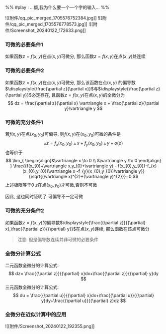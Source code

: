 %% #play : ...额,我为什么要一个一个字的输入...  %%

![[附件/qq_pic_merged_1705576752384.jpg]]
![[附件/qq_pic_merged_1705576778573.jpg]]
![[附件/Screenshot_20240122_172633.png]]

### 可微的必要条件1
如果函数$z=f(x,y)$在点$(x,y)$可微分, 那么函数$z=f(x,y)$在点$(x,y)$处连续
### 可微的必要条件2
如果函数$z=f(x,y)$在点$(x,y)$可微分, 那么该函数在点$(x,y)$ 的偏导数$\displaystyle{\frac{\partial z}{\partial x}}$与$\displaystyle{\frac{\partial z}{\partial y}}$必定存在, 且函数$z=f(x,y)$在点$(x,y)$的全微分为
$$
dz = \frac{\partial z}{\partial x} \vartriangle x + \frac{\partial z}{\partial y}\vartriangle y
$$

### 可微的充分条件1
若$f(x,y)$在点$(x_{0},y_{0})$可偏导, 则$f(x,y)$在$(x_{0},y_{0})$可微的条件是
$$
\vartriangle z = f_{x}(x_{0},y_{0})\vartriangle x + f_{y}(x_{0},y_{0})\vartriangle y + o(\rho)
$$
也等价于
$$
\lim_{ \begin{align}&\vartriangle x \to 0 \\ &\vartriangle y \to 0 \end{align} }
\frac{{f(x_{0}+\vartriangle x,y_{0}+\vartriangle y) - f(x_{0},y_{0})-f_{x}(x_{0},y_{0})\vartriangle x -f_{y}(x_{0},y_{0})\vartriangle y}}{\sqrt{(\vartriangle x)^{2}+(\vartriangle y)^{2}}}=0
$$
上述极限等于0 $z$在点$(x_{0},y_{0})$才可微,否则不可微

因此, 这也同时证明了 可偏导不一定可微
### 可微的充分条件2
如果函数$z=f(x,y)$的偏导数$\displaystyle{\frac{{\partial z}}{{\partial} x},\frac{{\partial z}}{{\partial} y}}$在点$(x,y)$连续, 那么函数在该点可微分
> 注意: 但是偏导数连续并非可微的必要条件

### 全微分计算公式
二元函数全微分的计算公式:
$$
dz= \frac{{\partial z}}{{\partial} x}dx+\frac{{\partial z}}{{\partial} y}dy
$$
三元函数全微分的计算公式:
$$
du = \frac{{\partial u}}{{\partial} x}dx+\frac{{\partial u}}{{\partial} y}dy+\frac{{\partial u}}{{\partial} z}dz
$$
### 全微分在近似计算中的应用
![[附件/Screenshot_20240122_192355.png]]
